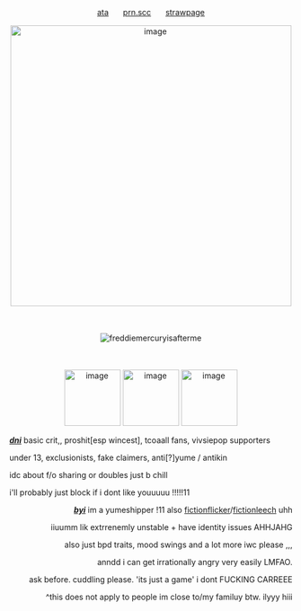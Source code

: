 <p align="center">  <a href="https://140roaches.atabook.org/">ata</a>ㅤㅤ<a href="https://pronouns.cc/@140roaches">prn.scc</a>ㅤㅤ<a href="https://bivalex.straw.page">strawpage</a></p>
 <p align="center">
<img width="500" height="500" alt="image" src="https://files.catbox.moe/xi9b7l.png" />
</h4>


 

<p>
 ㅤㅤ
</p>
 <p align="center"> <img src="https://komarev.com/ghpvc/?username=freddiemercuryisafterme&label=passports%20checked&color=34202f&style=flat" alt="freddiemercuryisafterme" /> </p>
<p>
ㅤㅤ
</p>
<p align="center">
<img width="100" height="100" alt="image" src="https://64.media.tumblr.com/5d948f9609f7952c0e9d9f2da0df8db6/3d1e741ab65cd680-32/s640x960/b0f27ae421a42de0014420660c3af6473c0550d5.gifv" />
<img width="100" height="100" alt="image" src="https://64.media.tumblr.com/c26ceba0dcc985d96866455c2bdd7a6d/b49f773f2c6a8400-e6/s250x400/9cd628e82d5cbf309631c567f76545eb5a431d2a.gifv" />
<img width="100" height="100" alt="image" src="https://64.media.tumblr.com/f390554acd5f025524066de97ed91cad/bcf665ad725f044c-39/s400x600/59f9ce227b9805f5c97661e98eb2de8c6c44ac25.gifv" />
</p>


<p align="left">
  <ins><b><em>dni</em></b></ins> basic crit,, proshit[esp wincest], tcoaall fans, vivsiepop supporters

 under 13, exclusionists, fake claimers, anti[?]yume / antikin
 
 idc about f/o sharing or doubles just b chill


i'll probably just block if i dont like youuuuu !!!!!11
</p>

<p align="right"><ins><b><em>byi</em></b></ins> im a yumeshipper !11 also <a href="https://otherkin.fandom.com/wiki/Fictionflicker">fictionflicker</a>/<a href="https://otherkin.fandom.com/wiki/Fictionleech">fictionleech</a> uhh
 
 <p align="right">iiuumm lik extrrenemly unstable + have identity issues AHHJAHG</p>
 <p align="right">
 also just bpd traits, mood swings and a lot more iwc please ,,,</p>
   <p align="right">
anndd i can get irrationally angry very easily LMFAO. 
</p>
<p align="right">
ask before. cuddling please. 'its just a game' i dont FUCKING CARREEE</p>
<p align="right">
  ^this does not apply to people im close to/my familuy btw. ilyyy hiii
</p>
<p align="right"></p>
